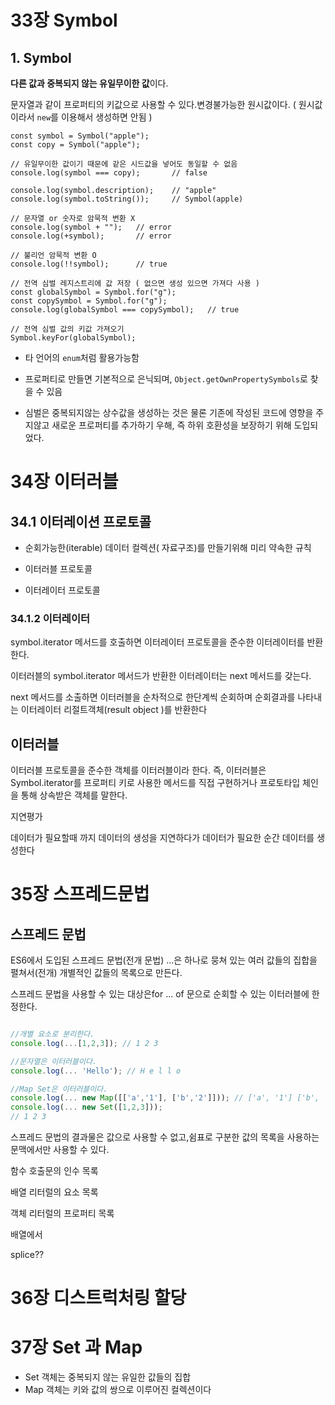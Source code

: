 # 33장 Symbol

## **1. Symbol**

**다른 값과 중복되지 않는 유일무이한 값**이다.

문자열과 같이 프로퍼티의 키값으로 사용할 수 있다.변경불가능한 원시값이다. ( 원시값이라서 `new`를 이용해서 생성하면 안됨 )

```
const symbol = Symbol("apple");
const copy = Symbol("apple");

// 유일무이한 값이기 때문에 같은 시드값을 넣어도 동일할 수 없음
console.log(symbol === copy);		// false

console.log(symbol.description);	// "apple"
console.log(symbol.toString());		// Symbol(apple)

// 문자열 or 숫자로 암묵적 변환 X
console.log(symbol + "");	// error
console.log(+symbol);		// error

// 불리언 암묵적 변환 O
console.log(!!symbol);		// true

// 전역 심벌 레지스트리에 값 저장 ( 없으면 생성 있으면 가져다 사용 )
const globalSymbol = Symbol.for("g");
const copySymbol = Symbol.for("g");
console.log(globalSymbol === copySymbol);	// true

// 전역 심벌 값의 키값 가져오기
Symbol.keyFor(globalSymbol);
```

- 타 언어의 `enum`처럼 활용가능함
- 프로퍼티로 만들면 기본적으로 은닉되며, `Object.getOwnPropertySymbols`로 찾을 수 있음

- 심벌은 중복되지않는 상수값을 생성하는 것은 물론 기존에 작성된 코드에 영향을 주지않고 새로운 프로퍼티를 추가하기 우해, 즉 하위 호환성을 보장하기 위해 도입되었다.

# 34장 이터러블

## 34.1 이터레이션 프로토콜

- 순회가능한(iterable) 데이터 컬렉션( 자료구조)를 만들기위해 미리 약속한 규칙

- 이터러블 프로토콜
- 이터레이터 프로토콜

 

### 34.1.2 이터레이터

symbol.iterator 메서드를 호출하면 이터레이터 프로토콜을 준수한 이터레이터를 반환한다. 

이터러블의 symbol.iterator 메서드가 반환한 이터레이터는 next 메서드를 갖는다. 

next 메서드를 소출하면 이터러블을 순차적으로 한단계씩 순회하며 순회결과를 나타내는 이터레이터 리절트객체(result object )를 반환한다

## 이터러블

이터러블 프로토콜을 준수한 객체를 이터러블이라 한다. 즉, 이터러블은Symbol.iterator를 프로퍼티 키로 사용한 메서드를 직접 구현하거나 프로토타입 체인을 통해 상속받은 객체를 말한다.

지연평가 

데이터가 필요할때 까지 데이터의 생성을 지연하다가 데이터가 필요한 순간 데이터를 생성한다 

# 35장 스프레드문법

## 스프레드 문법

ES6에서 도입된 스프레드 문법(전개 문법) ...은 하나로 뭉쳐 있는 여러 값들의 집합을 펼쳐서(전개) 개별적인 값들의 목록으로 만든다.

스프레드 문법을 사용할 수 있는 대상은for ... of 문으로 순회할 수 있는 이터러블에 한정한다.

```jsx

//개별 요소로 분리한다.
console.log(...[1,2,3]); // 1 2 3

//문자열은 이터러블이다.
console.log(... 'Hello'); // H e l l o

//Map Set은 이터러블이다.
console.log(... new Map([['a','1'], ['b','2']])); // ['a', '1'] ['b', '2']
console.log(... new Set([1,2,3]));
// 1 2 3

```

스프레드 문법의 결과물은 값으로 사용할 수 없고,쉼표로 구분한 값의 목록을 사용하는 문맥에서만 사용할 수 있다.

함수 호출문의 인수 목록

배열 리터럴의 요소 목록

객체 리터럴의 프로퍼티 목록

배열에서 

splice??

# 36장 디스트럭처링 할당

# 37장 Set 과 Map

- Set 객체는 중복되지 않는 유일한 값들의 집합
- Map 객체는 키와 값의 쌍으로 이루어진 컬렉션이다